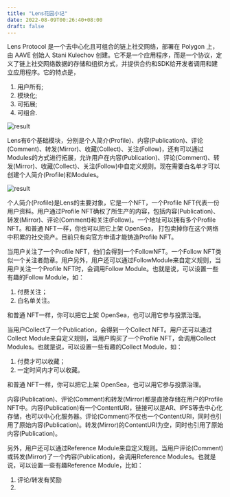 ```yaml
---
title: "Lens花园小记"
date: 2022-08-09T00:26:40+08:00
draft: false
---
```


Lens Protocol 是一个去中心化且可组合的链上社交网络，部署在 Polygon 上，由 AAVE 创始人 Stani Kulechov 创建。它不是一个应用程序，而是一个协议，定义了链上社交网络数据的存储和组织方式，并提供合约和SDK给开发者调用和建立应用程序。它的特点是，

1. 用户所有;
2. 模块化;
3. 可拓展;
4. 可组合.

![result](/img/Lens花园小记/1.png)

Lens有6个基础模块，分别是个人简介(Profile)、内容(Publication)、评论(Comment)、转发(Mirror)、收藏(Collect)、关注(Follow)，还有可以通过Modules的方式进行拓展，允许用户在内容(Publication)、评论(Comment)、转发(Mirror)、收藏(Collect)、关注(Follow)中自定义规则。现在需要白名单才可以创建个人简介(Profile)和Modules。

![result](/img/Lens花园小记/2.png)

个人简介(Profile)是Lens的主要对象，它是一个NFT，一个Profile NFT代表一份用户资料。用户通过Profile NFT确权了所生产的内容，包括内容(Publication)、转发(Mirror)、评论(Comment)和关注(Follow)。一个地址可以拥有多个Profile NFT。和普通 NFT一样，你也可以把它上架 OpenSea， 打包卖掉你在这个网络中积累的社交资产。目前只有向官方申请才能铸造Profile NFT。

当用户关注了一个Profile NFT，他们会得到一个FollowNFT。一个Follow NFT类似一个关注者勋章。用户另外，用户还可以通过FollowModule来自定义规则，当用户关注一个Profile NFT时，会调用Follow Module。也就是说，可以设置一些有趣的Follow Module，如：

1. 付费关注；
2. 白名单关注。

和普通 NFT一样，你可以把它上架 OpenSea，也可以用它参与投票治理。

当用户Collect了一个Publication，会得到一个Collect NFT。用户还可以通过Collect Module来自定义规则，当用户购买了一个Profile NFT，会调用Collect Modules。也就是说，可以设置一些有趣的Collect Module，如：

1. 付费才可以收藏；
2. 一定时间内才可以收藏。

和普通 NFT一样，你可以把它上架 OpenSea，也可以用它参与投票治理。

内容(Publication)、评论(Comment)和转发(Mirror)都是直接存储在用户的Profile NFT中。内容(Publication)有一个ContentURI，链接可以是AR、IPFS等去中心化存储，也可以中心化服务器。评论(Comment)不仅也一个ContentURI，同时也引用了原始内容(Publication)。转发(Mirror)的ContentURI为空，同时也引用了原始内容(Publication)。

另外，用户还可以通过Reference Module来自定义规则。当用户评论(Comment)或转发(Mirror)了一个内容(Publication)，会调用Reference Modules。也就是说，可以设置一些有趣Reference Module，比如：

1. 评论/转发有奖励
2. 

